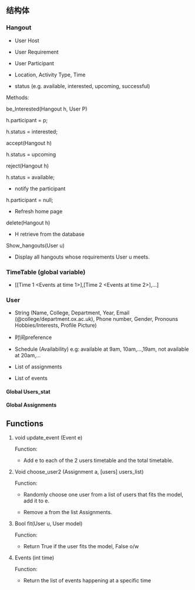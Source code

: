 



## 结构体

### Hangout

- User Host

- User Requirement

- User Participant 

- Location, Activity Type, Time

- status (e.g. available, interested, upcoming, successful)

  

Methods:

be_Interested(Hangout h, User P)

h.participant = p;

h.status = interested;





accept(Hangout h)

h.status = upcoming



reject(Hangout h)

h.status = available;

- notify the participant

h.participant = null;

- Refresh home page



delete(Hangout h)

- H retrieve from the database



Show_hangouts(User u)

- Display all hangouts whose requirements User u meets. 

### TimeTable (global variable)

- [[Time 1 <Events at time 1>],[Time 2 <Events at time 2>],...]

### User

- String <Bio> (Name,  College, Department, Year, Email (@college/department.ox.ac.uk), Phone number, Gender, Pronouns Hobbies/Interests, Profile Picture)

- 时间preference

- Schedule (Availability) e.g: available at 9am, 10am,...,19am, not available at 20am,...

- List of assignments

- List of events

  

#### Global Users_stat

#### Global Assignments



## Functions

1. void update_event (Event e)

   Function: 

   - Add e to each of the 2 users timetable and the total timetable.

     

2. Void choose_user2 (Assignment a, [users] users_list)

   Function: 

   - Randomly choose one user from a list of users that fits the model, add it to e.

   - Remove a from the list Assignments.

     

3. Bool fit(User u, User model)

   Function:

   - Return True if the user fits the model, False o/w

   

4. Events (int time)

   Function:

   - Return the list of events happening at a specific time 

     

